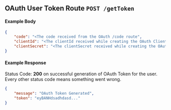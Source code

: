 ## OAuth User Token Route `POST /getToken`

#### Example Body

```json
{
	"code": "<The code received from the OAuth /code route",
	"clientId": "<The clientId received while creating the OAuth Client>",
	"clientSecret": "<The clientSecret received while creating the OAuth Client>"
}
```

#### Example Response

Status Code: **200** on successful generation of OAuth Token for the user.
Every other status code means something went wrong.

```json
{
	"message": "OAuth Token Generated",
	"token": "eyBANHdsadhdasd..."
}
```
